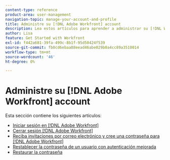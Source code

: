 ```yaml
---
content-type: reference
product-area: user-management
navigation-topic: manage-your-account-and-profile
title: Administre su [!DNL Adobe Workfront] account
description: Lea estos artículos para aprender a administrar su [!DNL Workfront] cuenta.
author: Lisa
feature: Get Started with Workfront
exl-id: f442a681-39fa-499c-8b1f-95d50424f539
source-git-commit: fb0cd6ebaa88eead46abe029b0a4cc89a3510014
workflow-type: tm+mt
source-wordcount: '46'
ht-degree: 0%

---
```


# Administre su [!DNL Adobe Workfront] account

Esta sección contiene los siguientes artículos:

* [Iniciar sesión en [!DNL Adobe Workfront]](../../../workfront-basics/manage-your-account-and-profile/managing-your-workfront-account/log-in-to-workfront.md)
* [Cerrar sesión [!DNL Adobe Workfront]](../../../workfront-basics/manage-your-account-and-profile/managing-your-workfront-account/log-out-of-workfront.md)
* [Reciba invitaciones por correo electrónico y cree una contraseña para [!DNL Adobe Workfront]](../../../workfront-basics/manage-your-account-and-profile/managing-your-workfront-account/receive-email-invitations.md)
* [Restablecer la contraseña de un usuario con autenticación mejorada](../../../workfront-basics/manage-your-account-and-profile/managing-your-workfront-account/reset-user-password-eauth.md)
* [Restaurar la contraseña](../../../workfront-basics/manage-your-account-and-profile/managing-your-workfront-account/reset-your-password.md)
